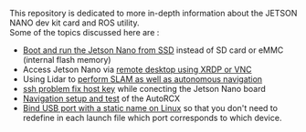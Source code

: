 This repository is dedicated to more in-depth information about the JETSON NANO dev kit card and ROS utility.</br>
Some of the topics discussed here are : 
- [Boot and run the Jetson Nano from SSD](https://github.com/anasderkaoui/AutoRCX/blob/main/Additional%20reports/4th%20report.md) instead of SD card or eMMC (internal flash memory)
- Access Jetson Nano via [remote desktop using XRDP or VNC](https://github.com/anasderkaoui/AutoRCX/blob/main/Additional%20reports/1st%20report.md)
- Using Lidar to [perform SLAM as well as autonomous navigation](https://github.com/anasderkaoui/AutoRCX/blob/main/Additional%20reports/6th%20report.md)
- [ssh problem fix host key](https://github.com/anasderkaoui/AutoRCX/blob/main/Additional%20reports/5th%20report.md) while conecting the Jetson Nano board
- [Navigation setup and test](https://github.com/anasderkaoui/AutoRCX/blob/main/Additional%20reports/6th%20report.md) of the AutoRCX
- [Bind USB port with a static name on Linux](https://github.com/anasderkaoui/AutoRCX/blob/main/Additional%20reports/7th%20report.md) so that you don't need to redefine in each launch file which port corresponds to which device.
